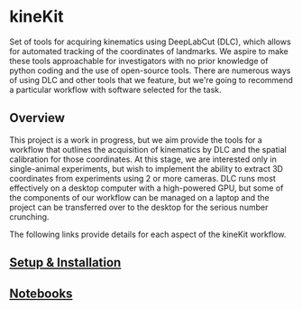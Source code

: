 # kineKit
Set of tools for acquiring kinematics using DeepLabCut (DLC), which allows for automated tracking of the coordinates of landmarks. We aspire to make these tools approachable for investigators with no prior knowledge of python coding and the use of open-source tools. There are numerous ways of using DLC and other tools that we feature, but we're going to recommend a particular workflow with software selected for the task. 

## Overview

This project is a work in progress, but we aim provide the tools for a workflow that outlines the acquisition of kinematics by DLC and the spatial calibration for those coordinates. At this stage, we are interested only in single-animal experiments, but wish to implement the ability to extract 3D coordinates from experiments using 2 or more cameras. DLC runs most effectively on a desktop computer with a high-powered GPU, but some of the components of our workflow can be managed on a laptop and the project can be transferred over to the desktop for the serious number crunching. 

The following links provide details for each aspect of the kineKit workflow.

## [Setup & Installation](/docs/setup.md) 

## [Notebooks](/docs/notebooks.md)

